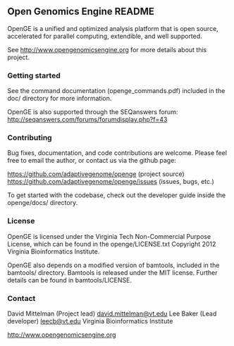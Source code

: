 ## Open Genomics Engine README

OpenGE is a unified and optimized analysis platform that is open source, accelerated for parallel computing, extendible, and well supported.

See <http://www.opengenomicsengine.org> for more details about this project.

### Getting started

See the command documentation (openge_commands.pdf) included in the doc/ directory for more information.

OpenGE is also supported through the SEQanswers forum:
http://seqanswers.com/forums/forumdisplay.php?f=43

### Contributing

Bug fixes, documentation, and code contributions are welcome. Please feel free to email the author, or contact us via the github page:

<https://github.com/adaptivegenome/openge> (project source)
<https://github.com/adaptivegenome/openge/issues> (issues, bugs, etc.)

To get started with the codebase, check out the developer guide inside the openge/docs/ directory.

### License
OpenGE is licensed under the Virginia Tech Non-Commercial Purpose License, which can be found in the openge/LICENSE.txt
Copyright 2012 Virginia Bioinformatics Institute.

OpenGE also depends on a modified version of bamtools, included in the bamtools/ directory. Bamtools is released under the MIT license. Further details can be found in bamtools/LICENSE.

### Contact
David Mittelman (Project lead)     <david.mittelman@vt.edu>
Lee Baker       (Lead developer)   <leecb@vt.edu>
Virginia Bioinformatics Institute

<http://www.opengenomicsengine.org>
